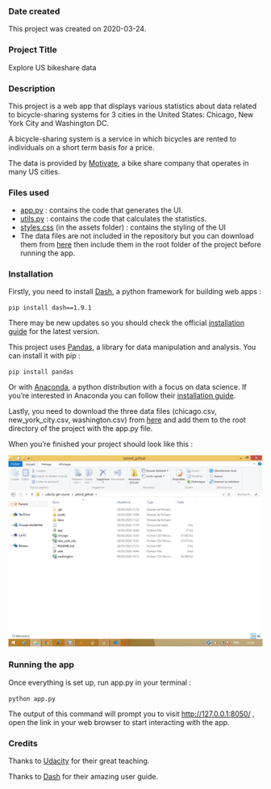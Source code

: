 ### Date created
This project was created on 2020-03-24.

### Project Title
Explore US bikeshare data

### Description
This project is a web app that displays various statistics about data related to bicycle-sharing systems for 3 cities in the United States: Chicago, New York City and Washington DC.

A bicycle-sharing system is a service in which bicycles are rented to individuals on a short term basis for a price.

The data is provided by [Motivate](https://www.motivateco.com), a bike share company that operates in many US cities.


### Files used
- [app.py](/app.py) : contains the code that generates the UI.
- [utils.py](/utils.py) : contains the code that calculates the statistics.
- [styles.css](/assets/styles.css) \(in the assets folder) : contains the styling of the UI
- The data files are not included in the repository but you can download them from [here](https://drive.google.com/open?id=1n_WqVKBf2zdx1GXjC6PXpo8GbqYK_LaS) then include them in the root folder of the project before running the app.

### Installation
Firstly, you need to install [Dash](https://plotly.com/dash/), a python framework for building web apps :

`pip install dash==1.9.1`

There may be new updates so you should check the official [installation guide](https://dash.plotly.com/installation) for the latest version.

This project uses [Pandas](https://pandas.pydata.org/docs/index.html), a library for data manipulation and analysis. You can install it with pip :

`pip install pandas`

Or with [Anaconda](https://www.anaconda.com/), a python distribution with a focus on data science. If you’re interested in Anaconda you can follow their [installation guide](https://www.anaconda.com/distribution/).

Lastly, you need to download the three data files \(chicago.csv, new_york_city.csv, washington.csv) from [here](https://drive.google.com/open?id=1n_WqVKBf2zdx1GXjC6PXpo8GbqYK_LaS) and add them to the root directory of the project with the app.py file.

When you’re finished your project should look like this : 

![folder structure](docs/images/folder_structure.png)

### Running the app
Once everything is set up, run app.py in your terminal :

`python app.py`

The output of this command will prompt you to visit http://127.0.0.1:8050/ , open the link in your web browser to start interacting with the app.

### Credits
Thanks to [Udacity](https://www.udacity.com/) for their great teaching.

Thanks to [Dash](https://plotly.com/) for their amazing user guide.

